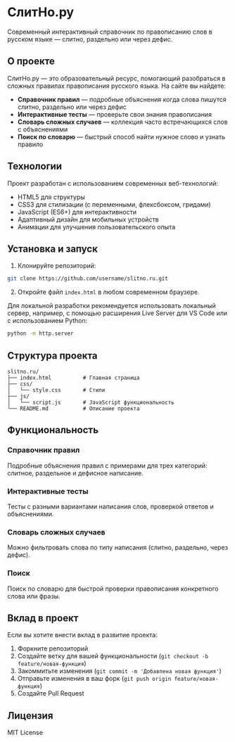 # СлитНо.ру

Современный интерактивный справочник по правописанию слов в русском языке — слитно, раздельно или через дефис.

## О проекте

СлитНо.ру — это образовательный ресурс, помогающий разобраться в сложных правилах правописания русского языка. На сайте вы найдете:

- **Справочник правил** — подробные объяснения когда слова пишутся слитно, раздельно или через дефис
- **Интерактивные тесты** — проверьте свои знания правописания
- **Словарь сложных случаев** — коллекция часто встречающихся слов с объяснениями
- **Поиск по словарю** — быстрый способ найти нужное слово и узнать правило

## Технологии

Проект разработан с использованием современных веб-технологий:

- HTML5 для структуры
- CSS3 для стилизации (с переменными, флексбоксом, гридами)
- JavaScript (ES6+) для интерактивности
- Адаптивный дизайн для мобильных устройств
- Анимации для улучшения пользовательского опыта

## Установка и запуск

1. Клонируйте репозиторий:
```bash
git clone https://github.com/username/slitno.ru.git
```

2. Откройте файл `index.html` в любом современном браузере.

Для локальной разработки рекомендуется использовать локальный сервер, например, с помощью расширения Live Server для VS Code или с использованием Python:

```bash
python -m http.server
```

## Структура проекта

```
slitno.ru/
├── index.html          # Главная страница
├── css/
│   └── style.css       # Стили
├── js/
│   └── script.js       # JavaScript функциональность
└── README.md           # Описание проекта
```

## Функциональность

### Справочник правил
Подробные объяснения правил с примерами для трех категорий: слитное, раздельное и дефисное написание.

### Интерактивные тесты
Тесты с разными вариантами написания слов, проверкой ответов и объяснениями.

### Словарь сложных случаев
Можно фильтровать слова по типу написания (слитно, раздельно, через дефис).

### Поиск
Поиск по словарю для быстрой проверки правописания конкретного слова или фразы.

## Вклад в проект

Если вы хотите внести вклад в развитие проекта:

1. Форкните репозиторий
2. Создайте ветку для вашей функциональности (`git checkout -b feature/новая-функция`)
3. Закоммитьте изменения (`git commit -m 'Добавлена новая функция'`)
4. Отправьте изменения в ваш форк (`git push origin feature/новая-функция`)
5. Создайте Pull Request

## Лицензия

MIT License 